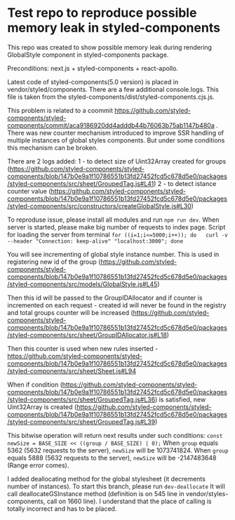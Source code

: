 # Test repo to reproduce possible memory leak in styled-components

This repo was created to show possible memory leak during rendering GlobalStyle component in styled-components package.

Preconditions: next.js + styled-components + react-apollo.

Latest code of styled-components(5.0 version) is placed in vendor/styled/components. There are a few additional console.logs.
This file is taken from the styled-components/dist/styled-components.cjs.js.

This problem is related to a coommit https://github.com/styled-components/styled-components/commit/aca9186920dd4adddb44b76063b75ab1147b480a .
There was new counter mechanism introduced to improve SSR handling of multiple instances of global styles components.
But under some conditions this mechanism can be broken.


There are 2 logs added:
1 - to detect size of Uint32Array created for groups (https://github.com/styled-components/styled-components/blob/147b0e9a1f10786551b13fd27452fcd5c678d5e0/packages/styled-components/src/sheet/GroupedTag.js#L41)
2 - to detect istance counter value (https://github.com/styled-components/styled-components/blob/147b0e9a1f10786551b13fd27452fcd5c678d5e0/packages/styled-components/src/constructors/createGlobalStyle.js#L30)

To reproduse issue, please install all modules and run ```npm run dev```. When server is started, please make big number of requests to index page. Script for loading the server from terminal
```for ((i=1;i<=5000;i++)); do   curl -v --header "Connection: keep-alive" "localhost:3000"; done```

You will see incrementing of global style instance number. This is used in registering new id of the group (https://github.com/styled-components/styled-components/blob/147b0e9a1f10786551b13fd27452fcd5c678d5e0/packages/styled-components/src/models/GlobalStyle.js#L45)

Then this id will be passed to the GroupIDAllocator and if counter is incremented on each request - created id will never be found in the registry and total groups counter will be increased (https://github.com/styled-components/styled-components/blob/147b0e9a1f10786551b13fd27452fcd5c678d5e0/packages/styled-components/src/sheet/GroupIDAllocator.js#L18)

Then this counter is used when new rules inserted - https://github.com/styled-components/styled-components/blob/147b0e9a1f10786551b13fd27452fcd5c678d5e0/packages/styled-components/src/sheet/Sheet.js#L94

When if condition (https://github.com/styled-components/styled-components/blob/147b0e9a1f10786551b13fd27452fcd5c678d5e0/packages/styled-components/src/sheet/GroupedTag.js#L36) is satisfied, new Uint32Array is created (https://github.com/styled-components/styled-components/blob/147b0e9a1f10786551b13fd27452fcd5c678d5e0/packages/styled-components/src/sheet/GroupedTag.js#L39)

This bitwise operation will return next results under such conditions:
```const newSize = BASE_SIZE << ((group / BASE_SIZE) | 0);```
When ```group``` equals 5362 (5632 requests to the server), ```newSize``` will be 1073741824.
When ```group``` equals 5888 (5632 requests to the server), ```newSize``` will be -2147483648 (Range error comes).

I added deallocating method for the global stylesheet (it decrements number of instances). To start this branch, please run 
```dev-deallocate```
It will call deallocateGSInstance method (definition is on 545 line in vendor/styles-components, call on 1660 line).
I understand that the place of calling is totally incorrect and has to be placed.
